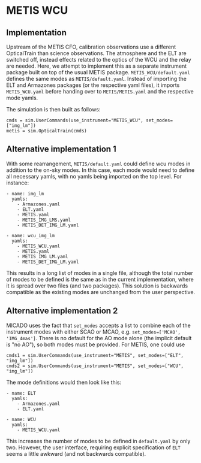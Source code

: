 # METIS WCU

## Implementation

Upstream of the METIS CFO, calibration observations use a different
OpticalTrain than science observations. The atmosphere and the ELT are
switched off, instead effects related to the optics of the WCU and the
relay are needed.  Here, we attempt to implement this as a separate
instrument package built on top of the usual METIS
package. `METIS_WCU/default.yaml` defines the same modes as
`METIS/default.yaml`. Instead of importing the ELT and Armazones
packages (or the respective yaml files), it imports `METIS_WCU.yaml`
before handing over to `METIS/METIS.yaml` and the respective mode
yamls.

The simulation is then built as follows:
```
cmds = sim.UserCommands(use_instrument="METIS_WCU", set_modes=["img_lm"])
metis = sim.OpticalTrain(cmds)
```

## Alternative implementation 1

With some rearrangement, `METIS/default.yaml` could define wcu modes in addition to the on-sky modes. In this case, each mode would need to define all necessary yamls, with no yamls being imported on the top level. For instance:
```
- name: img_lm
  yamls:
    - Armazones.yaml
    - ELT.yaml
    - METIS.yaml
    - METIS_IMG_LMS.yaml
    - METIS_DET_IMG_LM.yaml

- name: wcu_img_lm
  yamls:
    - METIS_WCU.yaml
    - METIS.yaml
    - METIS_IMG_LM.yaml
    - METIS_DET_IMG_LM.yaml
```
This results in a long list of modes in a single file, although the total number of modes to be defined is the same as in the current implementation, where it is spread over two files (and two packages). This solution is backwards compatible as the existing modes are unchanged from the user perspective.

## Alternative implementation 2

MICADO uses the fact that `set_modes` accepts a list to combine each of the instrument modes with either SCAO or MCAO, e.g. `set_modes=['MCAO', 'IMG_4mas']`. There is no default for the AO mode alone (the implicit default is "no AO"), so both modes must be provided. For METIS, one could use
```
cmds1 = sim.UserCommands(use_instrument="METIS", set_modes=["ELT", "img_lm"])
cmds2 = sim.UserCommands(use_instrument="METIS", set_modes=["WCU", "img_lm"])
```
The mode definitions would then look like this:
```
- name: ELT
  yamls:
    - Armazones.yaml
    - ELT.yaml

- name: WCU
  yamls:
    - METIS_WCU.yaml
```
This increases the number of modes to be defined in `default.yaml` by only two. However, the user interface, requiring explicit specification of `ELT` seems a little awkward (and not backwards compatible).
